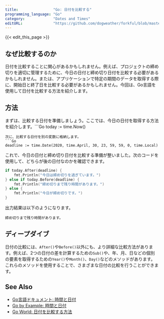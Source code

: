 ```yaml
---
title:                "Go: 日付を比較する"
programming_language: "Go"
category:             "Dates and Times"
editURL:              "https://github.com/dogweather/forkful/blob/master/content/ja/go/comparing-two-dates.md"
---
```


{{< edit_this_page >}}

## なぜ比較するのか

日付を比較することに関心があるかもしれません。例えば、プロジェクトの締め切りを適切に管理するために、今日の日付と締め切り日付を比較する必要があるかもしれません。または、アプリケーションで特定の期間のデータを取得する際に、開始日と終了日を比較する必要があるかもしれません。今回は、Go言語を使用して日付を比較する方法を紹介します。

## 方法

まずは、比較する日付を準備しましょう。ここでは、今日の日付を取得する方法を紹介します。```Go
today := time.Now()
```
次に、比較する日付を別の変数に格納します。
```Go
deadline := time.Date(2020, time.April, 30, 23, 59, 59, 0, time.Local)
```
これで、今日の日付と締め切り日付を比較する準備が整いました。次のコードを使用して、どちらが後の日付なのかを確認できます。
```Go
if today.After(deadline) {
	fmt.Println("今日は締め切りを過ぎています。")
} else if today.Before(deadline) {
	fmt.Println("締め切りまで残り時間があります。")
} else {
	fmt.Println("今日が締め切りです。")
}
```
出力結果は以下のようになります。
```
締め切りまで残り時間があります。
```

## ディープダイブ

日付の比較には、```After()```や```Before()```以外にも、より詳細な比較方法があります。例えば、2つの日付の差を計算するための```Sub()```や、年、月、日などの個別の要素を取得するための```Year()```や```Month()```、```Day()```などのメソッドがあります。これらのメソッドを使用することで、さまざまな日付の比較を行うことができます。

## See Also

- [Go言語ドキュメント: 時間と日付](https://golang.org/pkg/time/)
- [Go by Example: 時間と日付](https://gobyexample.com/time)
- [Go World: 日付を比較する方法](https://www.goworld.jp/library/171/programming/golang-compare-date-time.html)